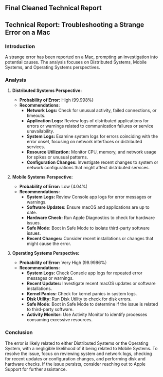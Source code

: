 ## Final Cleaned Technical Report

## Technical Report: Troubleshooting a Strange Error on a Mac

### Introduction
A strange error has been reported on a Mac, prompting an investigation into potential causes. The analysis focuses on Distributed Systems, Mobile Systems, and Operating Systems perspectives.

### Analysis

1. **Distributed Systems Perspective:**
   - **Probability of Error:** High (99.998%)
   - **Recommendations:**
     - **Network Logs:** Check for unusual activity, failed connections, or timeouts.
     - **Application Logs:** Review logs of distributed applications for errors or warnings related to communication failures or service unavailability.
     - **System Logs:** Examine system logs for errors coinciding with the error onset, focusing on network interfaces or distributed services.
     - **Resource Utilization:** Monitor CPU, memory, and network usage for spikes or unusual patterns.
     - **Configuration Changes:** Investigate recent changes to system or network configurations that might affect distributed services.

2. **Mobile Systems Perspective:**
   - **Probability of Error:** Low (4.04%)
   - **Recommendations:**
     - **System Logs:** Review Console app logs for error messages or warnings.
     - **Software Updates:** Ensure macOS and applications are up to date.
     - **Hardware Check:** Run Apple Diagnostics to check for hardware issues.
     - **Safe Mode:** Boot in Safe Mode to isolate third-party software issues.
     - **Recent Changes:** Consider recent installations or changes that might cause the error.

3. **Operating Systems Perspective:**
   - **Probability of Error:** Very High (99.9986%)
   - **Recommendations:**
     - **System Logs:** Check Console app logs for repeated error messages or warnings.
     - **Recent Updates:** Investigate recent macOS updates or software installations.
     - **Kernel Panics:** Check for kernel panics in system logs.
     - **Disk Utility:** Run Disk Utility to check for disk errors.
     - **Safe Mode:** Boot in Safe Mode to determine if the issue is related to third-party software.
     - **Activity Monitor:** Use Activity Monitor to identify processes consuming excessive resources.

### Conclusion
The error is likely related to either Distributed Systems or the Operating System, with a negligible likelihood of it being related to Mobile Systems. To resolve the issue, focus on reviewing system and network logs, checking for recent updates or configuration changes, and performing disk and hardware checks. If the issue persists, consider reaching out to Apple Support for further assistance.
